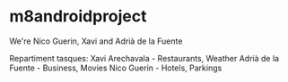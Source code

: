 # m8androidproject
We're Nico Guerin, Xavi and Adrià de la Fuente

Repartiment tasques:
Xavi Arechavala - Restaurants, Weather
Adrià de la Fuente - Business, Movies
Nico Guerin - Hotels, Parkings
